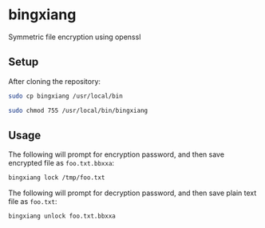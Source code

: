 # bingxiang

Symmetric file encryption using openssl

## Setup

After cloning the repository:

```bash
sudo cp bingxiang /usr/local/bin
```

```bash
sudo chmod 755 /usr/local/bin/bingxiang
```

## Usage

The following will prompt for encryption password, and then save encrypted file as `foo.txt.bbxxa`:

```bash
bingxiang lock /tmp/foo.txt
```

The following will prompt for decryption password, and then save plain text file as `foo.txt`:

```bash
bingxiang unlock foo.txt.bbxxa
```
